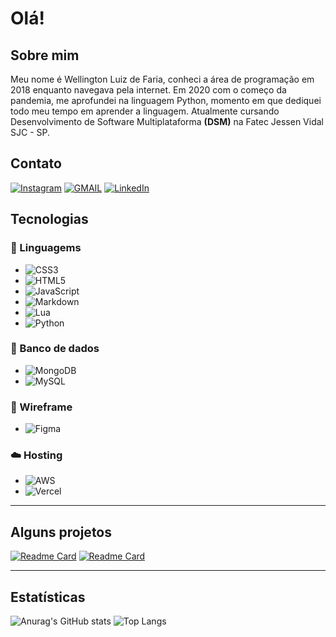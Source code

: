 # Olá!

## Sobre mim

Meu nome é Wellington Luiz de Faria, conheci a área de programação em 2018 enquanto navegava pela internet. Em 2020 com o começo da pandemia, me aprofundei na linguagem Python, momento em que dediquei todo meu tempo em aprender a linguagem. Atualmente cursando Desenvolvimento de Software Multiplataforma **(DSM)** na Fatec Jessen Vidal SJC - SP.

## Contato

[![Instagram](https://img.shields.io/badge/-Instagram-%23E4405F?style=for-the-badge&logo=instagram&logoColor=white)](https://www.instagram.com/wellingtonfarial/)
[![GMAIL](https://img.shields.io/badge/-Gmail-%23333?style=for-the-badge&logo=gmail&logoColor=white)](mailto:wellingtonll.faria@gmail.com)
[![LinkedIn](https://img.shields.io/badge/-LinkedIn-%230077B5?style=for-the-badge&logo=linkedin&logoColor=white)](https://www.linkedin.com/in/wellington-luiz-92007425b/)

## Tecnologias

### 📃 Linguagems

  - ![CSS3](https://img.shields.io/badge/css3-%231572B6.svg?style=for-the-badge&logo=css3&logoColor=white)
  - ![HTML5](https://img.shields.io/badge/html5-%23E34F26.svg?style=for-the-badge&logo=html5&logoColor=white)
  - ![JavaScript](https://img.shields.io/badge/javascript-%23323330.svg?style=for-the-badge&logo=javascript&logoColor=%23F7DF1E)
  - ![Markdown](https://img.shields.io/badge/markdown-%23000000.svg?style=for-the-badge&logo=markdown&logoColor=white)
  - ![Lua](https://img.shields.io/badge/lua-%232C2D72.svg?style=for-the-badge&logo=lua&logoColor=white)
  - ![Python](https://img.shields.io/badge/python-3670A0?style=for-the-badge&logo=python&logoColor=ffdd54)

### 💾 Banco de dados

  - ![MongoDB](https://img.shields.io/badge/MongoDB-%234ea94b.svg?style=for-the-badge&logo=mongodb&logoColor=white)
  - ![MySQL](https://img.shields.io/badge/mysql-%2300f.svg?style=for-the-badge&logo=mysql&logoColor=white)

### 🧱 Wireframe

  - ![Figma](https://img.shields.io/badge/figma-%23F24E1E.svg?style=for-the-badge&logo=figma&logoColor=white)

### ☁️ Hosting

  - ![AWS](https://img.shields.io/badge/AWS-%23FF9900.svg?style=for-the-badge&logo=amazon-aws&logoColor=white)
  - ![Vercel](https://img.shields.io/badge/vercel-%23000000.svg?style=for-the-badge&logo=vercel&logoColor=white)

---

## Alguns projetos

[![Readme Card](https://github-readme-stats.vercel.app/api/pin/?username=WellingtonLFaria&repo=DesafioNumerosTelefone&theme=radical)](https://github.com/WellingtonLFaria/DesafioNumerosTelefone) [![Readme Card](https://github-readme-stats.vercel.app/api/pin/?username=WellingtonLFaria&repo=Jogo&theme=radical)](https://github.com/WellingtonLFaria/Jogo)

---

## Estatísticas

![Anurag's GitHub stats](https://github-readme-stats.vercel.app/api?username=WellingtonLFaria&count_private=true&show_icons=true&theme=radical) ![Top Langs](https://github-readme-stats.vercel.app/api/top-langs/?username=WellingtonLFaria&layout=compact&theme=radical)
